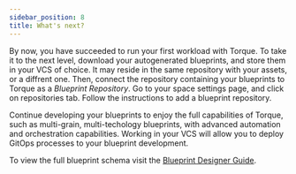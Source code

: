 ```yaml
---
sidebar_position: 8
title: What's next?
---
```


By now, you have succeeded to run your first workload with Torque. To take it to the next level, download your autogenerated blueprints, and store them in your VCS of choice. It may reside in the same repository with your assets, or a diffrent one. 
Then, connect the repository containing your blueprints to Torque as a *Blueprint Repository*. Go to your space settings page, and click on repositories tab. Follow the instructions to add a blueprint repository. 

Continue developing your blueprints to enjoy the full capabilities of Torque, such as multi-grain, multi-techology blueprints, with advanced automation and orchestration capabilities. Working in your VCS will allow you to deploy GitOps processes to your blueprint development.

To view the full blueprint schema visit the [Blueprint Designer Guide](/blueprint-designer-guide/blueprints). 

